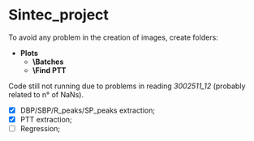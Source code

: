 # Sintec_project
To avoid any problem in the creation of images, create folders:

* **Plots**
   * **\\Batches**
   * **\\Find PTT**

Code still not running due to problems in reading _3002511_12_ (probably related to n° of NaNs). 

- [x] DBP/SBP/R_peaks/SP_peaks extraction;
- [x] PTT extraction;
- [ ] Regression;
